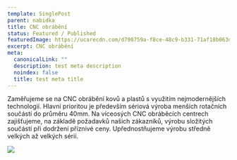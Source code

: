 ```yaml
---
template: SinglePost
parent: nabidka
title: CNC obrábění
status: Featured / Published
featuredImage: https://ucarecdn.com/d790759a-f8ce-48c9-b331-71af18b063de/
excerpt: CNC obrábění
meta:
  canonicalLink: ""
  description: test meta description
  noindex: false
  title: test meta title
---
```

Zaměřujeme se na CNC obrábění kovů a plastů s využitím nejmodernějších technologií. Hlavní prioritou je především sériová výroba menších rotačních součástí do průměru 40mm. Na víceosých CNC obráběcích centrech zajišťujeme, na základě požadavků našich zákazníků, výrobu složitých součástí při dodržení příznivé ceny. Upřednostňujeme výrobu středně velkých až velkých sérií.

![](https://ucarecdn.com/316de073-ba15-418c-b030-b89e27cbb370/)